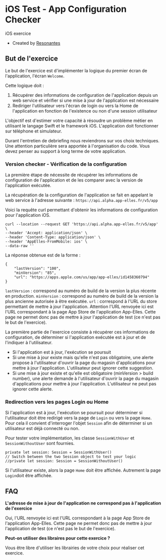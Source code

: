 # iOS Test - App Configuration Checker

iOS exercice

* Created by [Resonantes](https://www.resonantes.fr/)

## But de l'exercice

Le but de l'exercice est d'implémenter la logique du premier écran de l'application, l'écran `Welcome`.

Cette logique doit :

  1. Récupérer des informations de configuration de l'application depuis un web service et vérifier si une mise à jour de l'application est nécessaire
  2. Rediriger l'utilisateur vers l'écran de login ou vers la Home de l'application en fonction de l'existence ou non d'une session utilisateur

L'objectif est d'estimer votre capacité à résoudre un problème métier en utilisant le langage Swift et le framework iOS. L'application doit fonctionner sur téléphone et simulateur. 

Durant l'entretien de debriefing nous reviendrons sur vos choix techniques. Une attention particulière sera apportée à l'organisation du code. Vous devez penser au support à long terme de votre application. 

### Version checker - Vérification de la configuration

La première étape de nécessite de récupérer les informations de configuration de l'application et de les comparer avec la version de l'application exécutée. 

La récupération de la configuration de l'application se fait en appelant le web service à l'adresse suivante : `https://api.alpha.app-elles.fr/v5/app`

Voici la requête curl permettant d'obtenir les informations de configuration pour l'application iOS.

```
curl --location --request GET 'https://api.alpha.app-elles.fr/v5/app' \
--header 'Accept: application/json' \
--header 'Content-Type: application/json' \
--header 'AppElles-FromMobile: ios' \
--data-raw ''
```

La réponse obtenue est de la forme :

```
{
    "lastVersion": "100",
    "minVersion": "85",
    "url": "https://apps.apple.com/us/app/app-elles/id1458360794"
}
```

`lastVersion` : correspond au numéro de build de la version la plus récente en production.
`minVersion` : correspond au numéro de build de la version la plus ancienne autorisée à être exécutée.
`url` : correspond à l'URL du store permettant de mettre à jour l'application. Attention l'URL renvoyée ici est l'URL correspondant à la page App Store de l'application App-Elles. Cette page ne permet donc pas de mettre à jour l'application de test (ce n'est pas le but de l'exercice).

La première partie de l'exercice consiste à récupérer ces informations de configuration, de déterminer si l'application exécutée est à jour et de l'indiquer à l'utilisateur.

  * Si l'application est à jour, l'exécution se poursuit
  * Si une mise à jour existe mais qu'elle n'est pas obligatoire, une alerte propose à l'utilisateur d'ouvrir la page du magasin d'applications pour mettre à jour l'application. L'utilisateur peut ignorer cette suggestion.
  * Si une mise à jour existe et qu'elle est obligatoire (minVersion > build number), une alerte demande à l'utilisateur d'ouvrir la page du magasin d'applications pour mettre à jour l'application. L'utilisateur ne peut pas ignorer cette alerte.

### Redirection vers les pages Login ou Home

Si l'application est à jour, l'exécution se poursuit pour déterminer si l'utilisateur doit être redirigé vers la page de `Login` ou vers la page `Home`. Pour cela il convient d'interroger l'objet `Session` afin de déterminer si un utilisateur est déjà connecté ou non.

Pour tester votre implémentation, les classe `SessionWithUser` et `SessionWithoutUser` sont fournies.

```
private let session: Session = SessionWithUser()
// Switch between the two Session object to test your logic
//private let session: Session = SessionWithoutUser()
```

Si l'utilisateur existe, alors la page `Home` doit être affichée. Autrement la page `Login`doit être affichée. 

## FAQ

**L'adresse de mise à jour de l'application ne correspond pas à l'application de l'exercice**

Oui, l'URL renvoyée ici est l'URL correspondant à la page App Store de l'application App-Elles. Cette page ne permet donc pas de mettre à jour l'application de test (ce n'est pas le but de l'exercice).

**Peut-on utiliser des libraires pour cette exercice ?**

Vous être libre d'utiliser les librairies de votre choix pour réaliser cet exercice.


